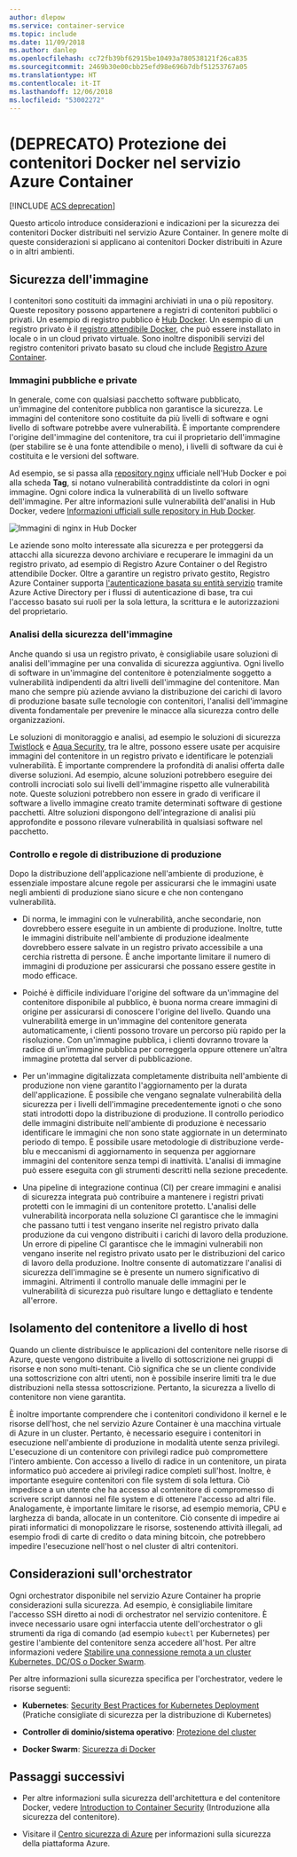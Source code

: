 ```yaml
---
author: dlepow
ms.service: container-service
ms.topic: include
ms.date: 11/09/2018
ms.author: danlep
ms.openlocfilehash: cc72fb39bf62915be10493a780538121f26ca835
ms.sourcegitcommit: 2469b30e00cbb25efd98e696b7dbf51253767a05
ms.translationtype: HT
ms.contentlocale: it-IT
ms.lasthandoff: 12/06/2018
ms.locfileid: "53002272"
---
```

# <a name="deprecated-securing-docker-containers-in-azure-container-service"></a>(DEPRECATO) Protezione dei contenitori Docker nel servizio Azure Container

[!INCLUDE [ACS deprecation](container-service-deprecation.md)]

Questo articolo introduce considerazioni e indicazioni per la sicurezza dei contenitori Docker distribuiti nel servizio Azure Container. In genere molte di queste considerazioni si applicano ai contenitori Docker distribuiti in Azure o in altri ambienti. 

## <a name="image-security"></a>Sicurezza dell'immagine

I contenitori sono costituiti da immagini archiviati in una o più repository. Queste repository possono appartenere a registri di contenitori pubblici o privati. Un esempio di registro pubblico è [Hub Docker](https://hub.docker.com/). Un esempio di un registro privato è il [registro attendibile Docker](https://docs.docker.com/datacenter/dtr/2.0/), che può essere installato in locale o in un cloud privato virtuale. Sono inoltre disponibili servizi del registro contenitori privato basato su cloud che include [Registro Azure Container](../articles/container-registry/container-registry-intro.md).

### <a name="public-and-private-images"></a>Immagini pubbliche e private
In generale, come con qualsiasi pacchetto software pubblicato, un'immagine del contenitore pubblica non garantisce la sicurezza. Le immagini del contenitore sono costituite da più livelli di software e ogni livello di software potrebbe avere vulnerabilità. È importante comprendere l'origine dell'immagine del contenitore, tra cui il proprietario dell'immagine (per stabilire se è una fonte attendibile o meno), i livelli di software da cui è costituita e le versioni del software. 

Ad esempio, se si passa alla [repository nginx](https://hub.docker.com/_/nginx/) ufficiale nell'Hub Docker e poi alla scheda **Tag**, si notano vulnerabilità contraddistinte da colori in ogni immagine. Ogni colore indica la vulnerabilità di un livello software dell'immagine. Per altre informazioni sulle vulnerabilità dell'analisi in Hub Docker, vedere [Informazioni ufficiali sulle repository in Hub Docker](https://blog.docker.com/2015/06/understanding-official-repos-docker-hub/).

![Immagini di nginx in Hub Docker](./media/container-service-security/docker-hub-nginx.png)

Le aziende sono molto interessate alla sicurezza e per proteggersi da attacchi alla sicurezza devono archiviare e recuperare le immagini da un registro privato, ad esempio di Registro Azure Container o del Registro attendibile Docker. Oltre a garantire un registro privato gestito, Registro Azure Container supporta [l'autenticazione basata su entità servizio](../articles/container-registry/container-registry-authentication.md) tramite Azure Active Directory per i flussi di autenticazione di base, tra cui l'accesso basato sui ruoli per la sola lettura, la scrittura e le autorizzazioni del proprietario.

### <a name="image-security-scanning"></a>Analisi della sicurezza dell'immagine

Anche quando si usa un registro privato, è consigliabile usare soluzioni di analisi dell'immagine per una convalida di sicurezza aggiuntiva. Ogni livello di software in un'immagine del contenitore è potenzialmente soggetto a vulnerabilità indipendenti da altri livelli dell'immagine del contenitore. Man mano che sempre più aziende avviano la distribuzione dei carichi di lavoro di produzione basate sulle tecnologie con contenitori, l'analisi dell'immagine diventa fondamentale per prevenire le minacce alla sicurezza contro delle organizzazioni. 

Le soluzioni di monitoraggio e analisi, ad esempio le soluzioni di sicurezza [Twistlock](https://www.twistlock.com/2016/11/07/twistlock-supports-azure-container-registry) e [Aqua Security](http://blog.aquasec.com/image-vulnerability-scanning-in-azure-container-registry), tra le altre, possono essere usate per acquisire immagini del contenitore in un registro privato e identificare le potenziali vulnerabilità. È importante comprendere la profondità di analisi offerta dalle diverse soluzioni. Ad esempio, alcune soluzioni potrebbero eseguire dei controlli incrociati solo sui livelli dell'immagine rispetto alle vulnerabilità note. Queste soluzioni potrebbero non essere in grado di verificare il software a livello immagine creato tramite determinati software di gestione pacchetti. Altre soluzioni dispongono dell'integrazione di analisi più approfondite e possono rilevare vulnerabilità in qualsiasi software nel pacchetto.

### <a name="production-deployment-rules-and-audit"></a>Controllo e regole di distribuzione di produzione
Dopo la distribuzione dell'applicazione nell'ambiente di produzione, è essenziale impostare alcune regole per assicurarsi che le immagini usate negli ambienti di produzione siano sicure e che non contengano vulnerabilità.

* Di norma, le immagini con le vulnerabilità, anche secondarie, non dovrebbero essere eseguite in un ambiente di produzione. Inoltre, tutte le immagini distribuite nell'ambiente di produzione idealmente dovrebbero essere salvate in un registro privato accessibile a una cerchia ristretta di persone. È anche importante limitare il numero di immagini di produzione per assicurarsi che possano essere gestite in modo efficace.

* Poiché è difficile individuare l'origine del software da un'immagine del contenitore disponibile al pubblico, è buona norma creare immagini di origine per assicurarsi di conoscere l'origine del livello. Quando una vulnerabilità emerge in un'immagine del contenitore generata automaticamente, i clienti possono trovare un percorso più rapido per la risoluzione. Con un'immagine pubblica, i clienti dovranno trovare la radice di un'immagine pubblica per correggerla oppure ottenere un'altra immagine protetta dal server di pubblicazione.

* Per un'immagine digitalizzata completamente distribuita nell'ambiente di produzione non viene garantito l'aggiornamento per la durata dell'applicazione. È possibile che vengano segnalate vulnerabilità della sicurezza per i livelli dell'immagine precedentemente ignoti o che sono stati introdotti dopo la distribuzione di produzione. Il controllo periodico delle immagini distribuite nell'ambiente di produzione è necessario identificare le immagini che non sono state aggiornate in un determinato periodo di tempo. È possibile usare metodologie di distribuzione verde-blu e meccanismi di aggiornamento in sequenza per aggiornare immagini del contenitore senza tempi di inattività. L'analisi di immagine può essere eseguita con gli strumenti descritti nella sezione precedente. 

* Una pipeline di integrazione continua (CI) per creare immagini e analisi di sicurezza integrata può contribuire a mantenere i registri privati protetti con le immagini di un contenitore protetto. L'analisi delle vulnerabilità incorporata nella soluzione CI garantisce che le immagini che passano tutti i test vengano inserite nel registro privato dalla produzione da cui vengono distribuiti i carichi di lavoro della produzione. Un errore di pipeline CI garantisce che le immagini vulnerabili non vengano inserite nel registro privato usato per le distribuzioni del carico di lavoro della produzione. Inoltre consente di automatizzare l'analisi di sicurezza dell'immagine se è presente un numero significativo di immagini. Altrimenti il controllo manuale delle immagini per le vulnerabilità di sicurezza può risultare lungo e dettagliato e tendente all'errore.

## <a name="host-level-container-isolation"></a>Isolamento del contenitore a livello di host
Quando un cliente distribuisce le applicazioni del contenitore nelle risorse di Azure, queste vengono distribuite a livello di sottoscrizione nei gruppi di risorse e non sono multi-tenant. Ciò significa che se un cliente condivide una sottoscrizione con altri utenti, non è possibile inserire limiti tra le due distribuzioni nella stessa sottoscrizione. Pertanto, la sicurezza a livello di contenitore non viene garantita. 

È inoltre importante comprendere che i contenitori condividono il kernel e le risorse dell'host, che nel servizio Azure Container è una macchina virtuale di Azure in un cluster. Pertanto, è necessario eseguire i contenitori in esecuzione nell'ambiente di produzione in modalità utente senza privilegi. L'esecuzione di un contenitore con privilegi radice può compromettere l'intero ambiente. Con accesso a livello di radice in un contenitore, un pirata informatico può accedere ai privilegi radice completi sull'host. Inoltre, è importante eseguire contenitori con file system di sola lettura. Ciò impedisce a un utente che ha accesso al contenitore di compromesso di scrivere script dannosi nel file system e di ottenere l'accesso ad altri file. Analogamente, è importante limitare le risorse, ad esempio memoria, CPU e larghezza di banda, allocate in un contenitore. Ciò consente di impedire ai pirati informatici di monopolizzare le risorse, sostenendo attività illegali, ad esempio frodi di carte di credito o data mining bitcoin, che potrebbero impedire l'esecuzione nell'host o nel cluster di altri contenitori.

## <a name="orchestrator-considerations"></a>Considerazioni sull'orchestrator

Ogni orchestrator disponibile nel servizio Azure Container ha proprie considerazioni sulla sicurezza. Ad esempio, è consigliabile limitare l'accesso SSH diretto ai nodi di orchestrator nel servizio contenitore. È invece necessario usare ogni interfaccia utente dell'orchestrator o gli strumenti da riga di comando (ad esempio `kubectl` per Kubernetes) per gestire l'ambiente del contenitore senza accedere all'host. Per altre informazioni vedere [Stabilire una connessione remota a un cluster Kubernetes, DC/OS o Docker Swarm](../articles/container-service/kubernetes/container-service-connect.md).

Per altre informazioni sulla sicurezza specifica per l'orchestrator, vedere le risorse seguenti:

* **Kubernetes**: [Security Best Practices for Kubernetes Deployment](https://kubernetes.io/blog/2016/08/security-best-practices-kubernetes-deployment/) (Pratiche consigliate di sicurezza per la distribuzione di Kubernetes)

* **Controller di dominio/sistema operativo**: [Protezione del cluster](https://dcos.io/docs/1.8/administration/securing-your-cluster/)

* **Docker Swarm**: [Sicurezza di Docker](https://www.docker.com/docker-security)

## <a name="next-steps"></a>Passaggi successivi

* Per altre informazioni sulla sicurezza dell'architettura e del contenitore Docker, vedere [Introduction to Container Security](https://www.docker.com/sites/default/files/WP_IntrotoContainerSecurity_08.19.2016.pdf) (Introduzione alla sicurezza del contenitore).

* Visitare il [Centro sicurezza di Azure](https://www.microsoft.com/en-us/trustcenter/cloudservices/azure) per informazioni sulla sicurezza della piattaforma Azure.
